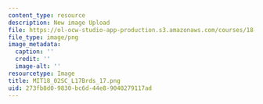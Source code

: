 ```yaml
---
content_type: resource
description: New image Upload
file: https://ol-ocw-studio-app-production.s3.amazonaws.com/courses/18-02sc-multivariable-calculus-fall-2010/273fb8d09830bc6d44e89040279117ad_MIT18_02SC_L17Brds_17.png
file_type: image/png
image_metadata:
  caption: ''
  credit: ''
  image-alt: ''
resourcetype: Image
title: MIT18_02SC_L17Brds_17.png
uid: 273fb8d0-9830-bc6d-44e8-9040279117ad
---
```

